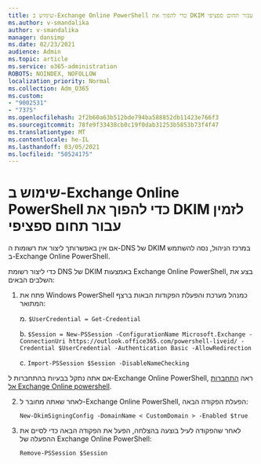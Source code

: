 ```yaml
---
title: שימוש ב-Exchange Online PowerShell כדי להפוך את DKIM לזמין עבור תחום ספציפי
ms.author: v-smandalika
author: v-smandalika
manager: dansimp
ms.date: 02/23/2021
audience: Admin
ms.topic: article
ms.service: o365-administration
ROBOTS: NOINDEX, NOFOLLOW
localization_priority: Normal
ms.collection: Adm_O365
ms.custom:
- "9002531"
- "7375"
ms.openlocfilehash: 2f2b60a63b512bde794ba588852db11423e766f3
ms.sourcegitcommit: 78fe9f33438cb0c19f0dab31253b5853b73f4f47
ms.translationtype: MT
ms.contentlocale: he-IL
ms.lasthandoff: 03/05/2021
ms.locfileid: "50524175"
---
```

# <a name="use-exchange-online-powershell-to-enable-dkim-for-a-specific-domain"></a>שימוש ב-Exchange Online PowerShell כדי להפוך את DKIM לזמין עבור תחום ספציפי

אם אין באפשרותך ליצור את רשומות ה-DNS של DKIM במרכז הניהול, נסה להשתמש ב-Exchange Online PowerShell. 

כדי ליצור רשומת DNS של DKIM באמצעות Exchange Online PowerShell, בצע את השלבים הבאים:

1. פתח את Windows PowerShell כמנהל מערכת והפעלת הפקודות הבאות ברצף המתואר:

    מ. `$UserCredential = Get-Credential`

    b. `$Session = New-PSSession -ConfigurationName Microsoft.Exchange -ConnectionUri https://outlook.office365.com/powershell-liveid/ -Credential $UserCredential -Authentication Basic -AllowRedirection`

    c. `Import-PSSession $Session -DisableNameChecking`
    
אם אתה נתקל בבעיות בהתחברות ל-Exchange Online PowerShell, ראה [התחברות אל Exchange Online powershell](https://docs.microsoft.com/powershell/exchange/connect-to-exchange-online-powershell).

2. לאחר שאתה מחובר ל-Exchange Online PowerShell, הפעלת הפקודה הבאה:

    `New-DkimSigningConfig -DomainName < CustomDomain > -Enabled $true`

3. לאחר שהפקודה לעיל בוצעה בהצלחה, הפעל את הפקודה הבאה כדי לסיים את ההפעלה של Exchange Online PowerShell:

    `Remove-PSSession $Session` 



